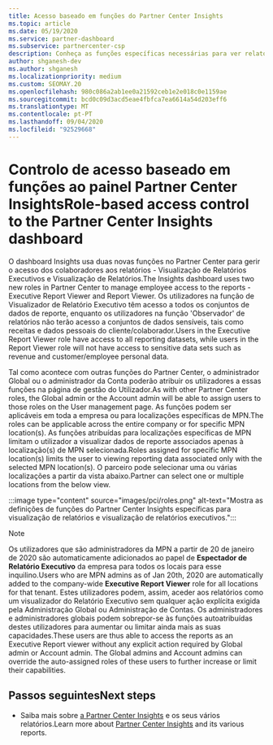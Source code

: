 ```yaml
---
title: Acesso baseado em funções do Partner Center Insights
ms.topic: article
ms.date: 05/19/2020
ms.service: partner-dashboard
ms.subservice: partnercenter-csp
description: Conheça as funções específicas necessárias para ver relatórios do Partner Center Insights. Estes incluem os papéis de Visualizador de Relatórios Executivos e Observador de Relatórios.
author: shganesh-dev
ms.author: shganesh
ms.localizationpriority: medium
ms.custom: SEOMAY.20
ms.openlocfilehash: 980c086a2ab1ee0a21592ceb1e2e018c0e1159ae
ms.sourcegitcommit: bcd0c09d3acd5eae4fbfca7ea6614a54d203eff6
ms.translationtype: MT
ms.contentlocale: pt-PT
ms.lasthandoff: 09/04/2020
ms.locfileid: "92529668"
---
```

# <a name="role-based-access-control-to-the-partner-center-insights-dashboard"></a><span data-ttu-id="44466-104">Controlo de acesso baseado em funções ao painel Partner Center Insights</span><span class="sxs-lookup"><span data-stu-id="44466-104">Role-based access control to the Partner Center Insights dashboard</span></span>

<span data-ttu-id="44466-105">O dashboard Insights usa duas novas funções no Partner Center para gerir o acesso dos colaboradores aos relatórios - Visualização de Relatórios Executivos e Visualização de Relatórios.</span><span class="sxs-lookup"><span data-stu-id="44466-105">The Insights dashboard uses two new roles in Partner Center to manage employee access to the reports - Executive Report Viewer and Report Viewer.</span></span>  <span data-ttu-id="44466-106">Os utilizadores na função de Visualizador de Relatório Executivo têm acesso a todos os conjuntos de dados de reporte, enquanto os utilizadores na função 'Observador' de relatórios não terão acesso a conjuntos de dados sensíveis, tais como receitas e dados pessoais do cliente/colaborador.</span><span class="sxs-lookup"><span data-stu-id="44466-106">Users in the Executive Report Viewer role have access to all reporting datasets, while users in the Report Viewer role will not have access to sensitive data sets such as revenue and customer/employee personal data.</span></span>  

<span data-ttu-id="44466-107">Tal como acontece com outras funções do Partner Center, o administrador Global ou o administrador da Conta poderão atribuir os utilizadores a essas funções na página de gestão do Utilizador.</span><span class="sxs-lookup"><span data-stu-id="44466-107">As with other Partner Center roles, the Global admin or the Account admin will be able to assign users to those roles on the User management page.</span></span> <span data-ttu-id="44466-108">As funções podem ser aplicáveis em toda a empresa ou para localizações específicas de MPN.</span><span class="sxs-lookup"><span data-stu-id="44466-108">The roles can be applicable across the entire company or for specific MPN location(s).</span></span> <span data-ttu-id="44466-109">As funções atribuídas para localizações específicas de MPN limitam o utilizador a visualizar dados de reporte associados apenas à localização(s) de MPN selecionada.</span><span class="sxs-lookup"><span data-stu-id="44466-109">Roles assigned for specific MPN location(s) limits the user to viewing reporting data associated only with the selected MPN location(s).</span></span> <span data-ttu-id="44466-110">O parceiro pode selecionar uma ou várias localizações a partir da vista abaixo.</span><span class="sxs-lookup"><span data-stu-id="44466-110">Partner can select one or multiple locations from the below view.</span></span>

:::image type="content" source="images/pci/roles.png" alt-text="Mostra as definições de funções do Partner Center Insights específicas para visualização de relatórios e visualização de relatórios executivos.":::

>[!Note]
> <span data-ttu-id="44466-112">Os utilizadores que são administradores da MPN a partir de 20 de janeiro de 2020 são automaticamente adicionados ao papel de **Espectador de Relatório Executivo** da empresa para todos os locais para esse inquilino.</span><span class="sxs-lookup"><span data-stu-id="44466-112">Users who are MPN admins as of Jan 20th, 2020 are automatically added to the company-wide **Executive Report Viewer** role for all locations for that tenant.</span></span> <span data-ttu-id="44466-113">Estes utilizadores podem, assim, aceder aos relatórios como um visualizador do Relatório Executivo sem qualquer ação explícita exigida pela Administração Global ou Administração de Contas. Os administradores e administradores globais podem sobrepor-se às funções autoatribuídas destes utilizadores para aumentar ou limitar ainda mais as suas capacidades.</span><span class="sxs-lookup"><span data-stu-id="44466-113">These users are thus able to access the reports as an Executive Report viewer without any explicit action required by Global admin or Account admin. The Global admins and Account admins can override the auto-assigned roles of these users to further increase or limit their capabilities.</span></span>

## <a name="next-steps"></a><span data-ttu-id="44466-114">Passos seguintes</span><span class="sxs-lookup"><span data-stu-id="44466-114">Next steps</span></span>

- <span data-ttu-id="44466-115">Saiba mais sobre [a Partner Center Insights](partner-center-insights.md) e os seus vários relatórios.</span><span class="sxs-lookup"><span data-stu-id="44466-115">Learn more about [Partner Center Insights](partner-center-insights.md) and its various reports.</span></span>

